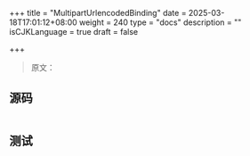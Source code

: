 +++
title = "MultipartUrlencodedBinding"
date = 2025-03-18T17:01:12+08:00
weight = 240
type = "docs"
description = ""
isCJKLanguage = true
draft = false

+++

> 原文：

## 源码

```go

```



## 测试

```powershell

```

